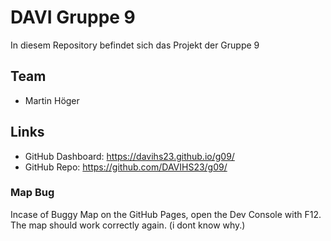 # DAVI Gruppe 9
In diesem Repository befindet sich das Projekt der Gruppe 9

## Team
- Martin Höger

## Links
- GitHub Dashboard: <https://davihs23.github.io/g09/>
- GitHub Repo: <https://github.com/DAVIHS23/g09/>

### Map Bug
Incase of Buggy Map on the GitHub Pages, open the Dev Console with F12. The map should work correctly again. (i dont know why.)
